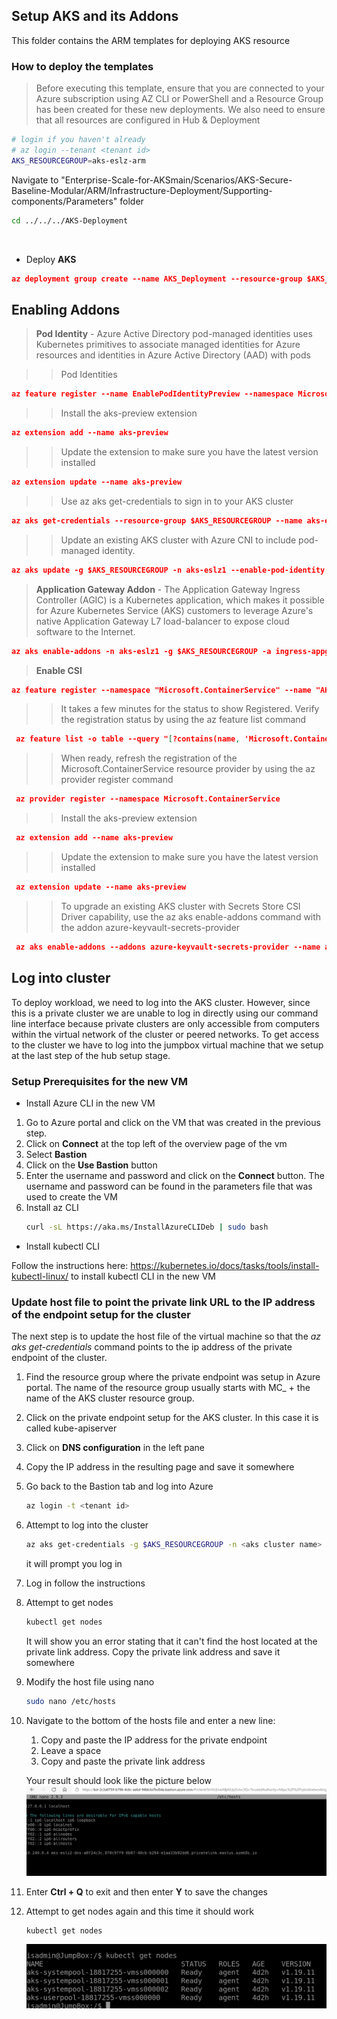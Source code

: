 ## Setup AKS and its Addons

This folder contains the ARM templates for deploying AKS resource

### How to deploy the templates
>Before executing this template, ensure that you are connected to your Azure subscription using AZ CLI or PowerShell and a Resource Group has been created for these new deployments. 
> We also need to ensure that all resources are configured in Hub & Deployment

```bash
# login if you haven't already
# az login --tenant <tenant id>
AKS_RESOURCEGROUP=aks-eslz-arm
```


Navigate to "Enterprise-Scale-for-AKSmain/Scenarios/AKS-Secure-Baseline-Modular/ARM/Infrastructure-Deployment/Supporting-components/Parameters" folder
```bash
cd ../../../AKS-Deployment
```

<br/>

* Deploy **AKS**
```json
az deployment group create --name AKS_Deployment --resource-group $AKS_RESOURCEGROUP --template-file aks-eslz-aks.template.json --parameters @aks-eslz-aks.parameters.json
```
## Enabling Addons
 > **Pod Identity** - Azure Active Directory pod-managed identities uses Kubernetes primitives to associate managed identities for Azure resources and identities in Azure Active Directory (AAD) with pods

>> Pod Identities
```json
az feature register --name EnablePodIdentityPreview --namespace Microsoft.ContainerService
```
>> Install the aks-preview extension
```json
az extension add --name aks-preview
```

>> Update the extension to make sure you have the latest version installed
```json
az extension update --name aks-preview
```
>> Use az aks get-credentials to sign in to your AKS cluster
```json
az aks get-credentials --resource-group $AKS_RESOURCEGROUP --name aks-eslz1
```
>> Update an existing AKS cluster with Azure CNI to include pod-managed identity.
```json
az aks update -g $AKS_RESOURCEGROUP -n aks-eslz1 --enable-pod-identity
```
> **Application Gateway Addon** - The Application Gateway Ingress Controller (AGIC) is a Kubernetes application, which makes it possible for Azure Kubernetes Service (AKS) customers to leverage Azure's native Application Gateway L7 load-balancer to expose cloud software to the Internet.
```json
az aks enable-addons -n aks-eslz1 -g $AKS_RESOURCEGROUP -a ingress-appgw --appgw-id $(az network application-gateway show -n app_gateway -g $AKS_RESOURCEGROUP -o tsv --query "id")
```

> **Enable CSI**

```json
az feature register --namespace "Microsoft.ContainerService" --name "AKS-AzureKeyVaultSecretsProvider"
```
>> It takes a few minutes for the status to show Registered. Verify the registration status by using the az feature list command
```json
 az feature list -o table --query "[?contains(name, 'Microsoft.ContainerService/AKS-AzureKeyVaultSecretsProvider')].{Name:name,State:properties.state}"
 ```
>> When ready, refresh the registration of the Microsoft.ContainerService resource provider by using the az provider register command
```json
 az provider register --namespace Microsoft.ContainerService
```

>> Install the aks-preview extension
```json
 az extension add --name aks-preview
```
>> Update the extension to make sure you have the latest version installed
```json
 az extension update --name aks-preview
```

>> To upgrade an existing AKS cluster with Secrets Store CSI Driver capability, use the az aks enable-addons command with the addon azure-keyvault-secrets-provider
```json
 az aks enable-addons --addons azure-keyvault-secrets-provider --name aks-eslz1 --resource-group $AKS_RESOURCEGROUP
```

## Log into cluster

To deploy workload, we need to log into the AKS cluster. However, since this is a private cluster we are unable to log in directly using our command line interface because private clusters are only accessible from computers within the virtual network of the cluster or peered networks. To get access to the cluster we have to log into the jumpbox virtual machine that we setup at the last step of the hub setup stage.

### Setup Prerequisites for the new VM
* Install Azure CLI in the new VM
1. Go to Azure portal and click on the VM that was created in the previous step.
1. Click on **Connect** at the top left of the overview page of the vm 
1. Select **Bastion**
1. Click on the **Use Bastion** button
1. Enter the username and password and click on the **Connect** button. The username and password can be found in the parameters file that was used to create the VM 
1. Install az CLI
    ```bash
    curl -sL https://aka.ms/InstallAzureCLIDeb | sudo bash
    ```
* Install kubectl CLI

Follow the instructions here: https://kubernetes.io/docs/tasks/tools/install-kubectl-linux/ to install kubectl CLI in the new VM

### Update host file to point the private link URL to the IP address of the endpoint setup for the cluster
The next step is to update the host file of the virtual machine so that the *az aks get-credentials* command points to the ip address of the private endpoint of the cluster.

1. Find the resource group where the private endpoint was setup in Azure portal. The name of the resource group usually starts with MC_ + the name of the AKS cluster resource group. 
1. Click on the private endpoint setup for the AKS cluster. In this case it is called kube-apiserver
1. Click on **DNS configuration** in the left pane
1. Copy the IP address in the resulting page and save it somewhere
1. Go back to the Bastion tab and log into Azure
    ```bash
    az login -t <tenant id>
    ```
1. Attempt to log into the cluster
    ```bash
    az aks get-credentials -g $AKS_RESOURCEGROUP -n <aks cluster name>
    ```
    it will prompt you log in
1. Log in follow the instructions
1. Attempt to get nodes
    ```bash
    kubectl get nodes
    ```
    It will show you an error stating that it can't find the host located at the private link address. Copy the private link address and save it somewhere
1. Modify the host file using nano
    ```bash
    sudo nano /etc/hosts
    ```
1. Navigate to the bottom of the hosts file and enter a new line:
    1. Copy and paste the IP address for the private endpoint
    1. Leave a space
    1. Copy and paste the private link address

    Your result should look like the picture below
    ![Updated hosts file](../media/updated-host-file.png)
1. Enter **Ctrl + Q** to exit and then enter **Y** to save the changes
1. Attempt to get nodes again and this time it should work
    ```bash
    kubectl get nodes
    ```
    ![Updated hosts file](../media/cluster-now-accessible.png)
